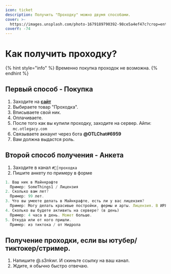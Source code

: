 ```yaml
---
icon: ticket
description: Получить "Проходку" можно двумя способами.
cover: >-
  https://images.unsplash.com/photo-1679189790392-98ce5a4ef47c?crop=entropy&cs=srgb&fm=jpg&ixid=MnwxOTcwMjR8MHwxfHJhbmRvbXx8fHx8fHx8fDE2ODExOTU1NDY&ixlib=rb-4.0.3&q=85
coverY: -74
---
```


# Как получить проходку?

{% hint style="info" %}
Временно покупка проходок не возможна.
{% endhint %}

## Первый способ - Покупка

1. Заходите на [**сайт**](https://shop.otlegacy.com)
2. Выбираете товар "Проходка".
3. Вписываете свой ник.
4. Оплачиваете.
5. После того как вы купили проходку, заходите на сервер. Айпи: `mc.otlegacy.com`
6. Связываете аккаунт через бота **@OTLChat#6959**
7. Вам должна выдастся роль.

## Второй способ получения - Анкета

1. Заходите в канал `#👀│проходка`
2. Пишите анкету по примеру в форме

```javascript
1. Ваш ник в Майнкрафте
  Пример: SomeThings1 / Лицензия
2. Сколько вам лет?
  Пример: 99 лет.
3. Что вы умеете делать в Майнкрафте, есть ли у вас лицензия?
  Пример: Могу делать красивые постройки, фермы и арты. Лицензия. В ИРЛ могу рисовать, и делать видео.
4. Сколько вы будете активить на сервере? (в день)
  Пример: 4 часа в день. Может больше. 
5. Откуда или от кого пришли.
  Пример: из тиктока / от Нидрола
```

## Получение проходки, если вы ютубер/тиктокер/стример.

1. Напишите @.s3nkwr. И скиньте ссылку на ваш канал.
2. Ждите, я обычно быстро отвечаю.
